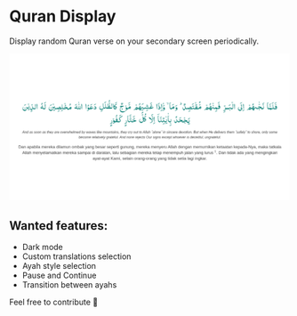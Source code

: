 # Quran Display

Display random Quran verse on your secondary screen periodically.

![screenshot](./screenshot.png)

## Wanted features:
- Dark mode
- Custom translations selection
- Ayah style selection
- Pause and Continue
- Transition between ayahs

Feel free to contribute :rocket:
